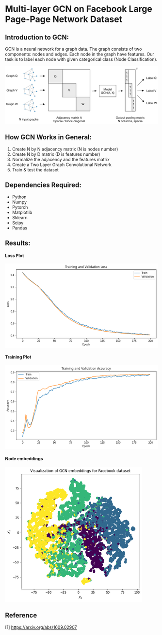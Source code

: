 # Multi-layer GCN on Facebook Large Page-Page Network Dataset

## Introduction to GCN:
GCN is a neural network for a graph data. The graph consists of two components: nodes and edges. Each node in the graph have features. Our task is to label each node with given categorical class (Node Classification).

![GCN](./data/GCN.png)

## How GCN Works in General:
1. Create N by N adjacency matrix (N is nodes number)
2. Create N by D matrix (D is features number)
3. Normalize the adjacency and the features matrix
4. Create a Two Layer Graph Convolutional Network
5. Train & test the dataset

## Dependencies Required:
- Python
- Numpy
- Pytorch
- Matplotlib
- Sklearn
- Scipy
- Pandas

## Results:
#### Loss Plot
![GCN](./data/Loss.png)
#### Training Plot
![GCN](./data/Accuracy.png)
#### Node embeddings
![GCN](./data/Embedding.png)

## Reference
[1] https://arxiv.org/abs/1609.02907
